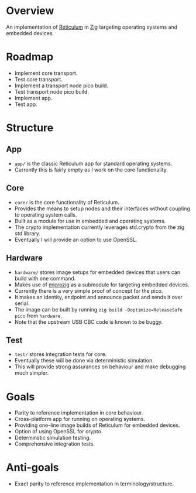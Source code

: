 # Overview

An implementation of [Reticulum](https://github.com/markqvist/Reticulum) in [Zig](https://ziglang.org/) targeting operating systems and embedded devices.

# Roadmap

- Implement core transport.
- Test core transport.
- Implement a transport node pico build.
- Test transport node pico build.
- Implement app.
- Test app.

# Structure

## App

- `app/` is the classic Reticulum app for standard operating systems.
- Currently this is fairly empty as I work on the core functionality.

## Core

- `core/` is the core functionality of Reticulum.
- Provides the means to setup nodes and their interfaces without coupling to operating system calls.
- Built as a module for use in embedded and operating systems.
- The crypto implementation currently leverages std.crypto from the zig std library.
- Eventually I will provide an option to use OpenSSL.

## Hardware

- `hardware/` stores image setups for embedded devices that users can build with one command.
- Makes use of [microzig](https://github.com/ZigEmbeddedGroup/microzig) as a submodule for targeting embedded devices.
- Currently there is a very simple proof of concept for the pico.
- It makes an identity, endpoint and announce packet and sends it over serial.
- The image can be built by running `zig build -Doptimize=ReleaseSafe pico` from `hardware`.
- Note that the upstream USB CBC code is known to be buggy.

## Test

- `test/` stores integration tests for core.
- Eventually these will be done via deterministic simulation.
- This will provide strong assurances on behaviour and make debugging much simpler. 

# Goals

- Parity to reference implementation in core behaviour.
- Cross-platform app for running on operating systems.
- Providing one-line image builds of Reticulum for embedded devices.
- Option of using OpenSSL for crypto.
- Determinstic simulation testing.
- Comprehensive integration tests.

# Anti-goals

- Exact parity to reference implementation in terminology/structure.

